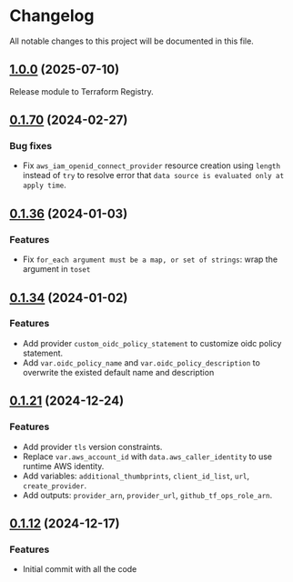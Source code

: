 # Changelog

All notable changes to this project will be documented in this file.

## [1.0.0]() (2025-07-10)

Release module to Terraform Registry.


## [0.1.70]() (2024-02-27)

### Bug fixes

* Fix `aws_iam_openid_connect_provider` resource creation using `length` instead of `try` to resolve error that `data source is evaluated only at apply time`.

## [0.1.36]() (2024-01-03)

### Features

* Fix `for_each argument must be a map, or set of strings`: wrap the argument in `toset`

## [0.1.34]() (2024-01-02)

### Features

* Add provider `custom_oidc_policy_statement` to customize oidc policy statement.
* Add `var.oidc_policy_name` and `var.oidc_policy_description` to overwrite the existed default name and description

## [0.1.21]() (2024-12-24)

### Features

* Add provider `tls` version constraints.
* Replace `var.aws_account_id` with `data.aws_caller_identity` to use runtime AWS identity.
* Add variables: `additional_thumbprints`, `client_id_list`, `url`, `create_provider`.
* Add outputs: `provider_arn`, `provider_url`, `github_tf_ops_role_arn`.

## [0.1.12]() (2024-12-17)

### Features

* Initial commit with all the code
